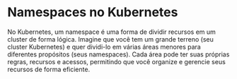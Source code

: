 # Namespaces no Kubernetes

No Kubernetes, um namespace é uma forma de dividir recursos em um cluster de forma lógica. Imagine que você tem um grande terreno (seu cluster Kubernetes) e quer dividi-lo em várias áreas menores para diferentes propósitos (seus namespaces). Cada área pode ter suas próprias regras, recursos e acessos, permitindo que você organize e gerencie seus recursos de forma eficiente.

